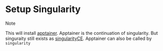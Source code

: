 # Setup Singularity
> [!NOTE]
> This will install [apptainer](https://apptainer.org/). Apptainer is the continuation of singularity. But singuraity still exists as [singularityCE](https://docs.sylabs.io/guides/latest/user-guide/). Apptainer can also be called by `singularity`
